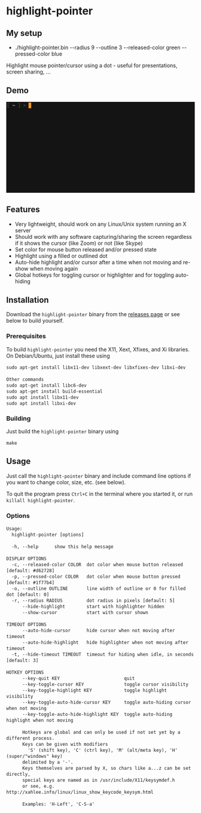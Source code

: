 # highlight-pointer

## My setup 

- ./highlight-pointer.bin --radius 9 --outline  3 --released-color green --pressed-color blue

Highlight mouse pointer/cursor using a dot - useful for presentations,
screen sharing, ...

## Demo

![](demo.gif)

## Features

- Very lightweight, should work on any Linux/Unix system running an X
  server
- Should work with any software capturing/sharing the screen
  regardless if it shows the cursor (like Zoom) or not (like Skype)
- Set color for mouse button released and/or pressed state
- Highlight using a filled or outlined dot
- Auto-hide highlight and/or cursor after a time when not moving and
  re-show when moving again
- Global hotkeys for toggling cursor or highlighter and for toggling
  auto-hiding

## Installation

Download the `highlight-pointer` binary from the [releases
page](https://github.com/swillner/highlight-pointer/releases/latest)
or see below to build yourself.

### Prerequisites

To build `highlight-pointer` you need the X11, Xext, Xfixes, and Xi
libraries. On Debian/Ubuntu, just install these using

```
sudo apt-get install libx11-dev libxext-dev libxfixes-dev libxi-dev

Other commands
sudo apt-get install libc6-dev
sudo apt-get install build-essential
sudo apt install libx11-dev
sudo apt install libxi-dev
```

### Building

Just build the `highlight-pointer` binary using

```
make
```

## Usage

Just call the `highlight-pointer` binary and include command line
options if you want to change color, size, etc. (see below).

To quit the program press `Ctrl+C` in the terminal where you started
it, or run `killall highlight-pointer`.

### Options

```
Usage:
  highlight-pointer [options]

  -h, --help      show this help message

DISPLAY OPTIONS
  -c, --released-color COLOR  dot color when mouse button released [default: #d62728]
  -p, --pressed-color COLOR   dot color when mouse button pressed [default: #1f77b4]
  -o, --outline OUTLINE       line width of outline or 0 for filled dot [default: 0]
  -r, --radius RADIUS         dot radius in pixels [default: 5]
      --hide-highlight        start with highlighter hidden
      --show-cursor           start with cursor shown

TIMEOUT OPTIONS
      --auto-hide-cursor      hide cursor when not moving after timeout
      --auto-hide-highlight   hide highlighter when not moving after timeout
  -t, --hide-timeout TIMEOUT  timeout for hiding when idle, in seconds [default: 3]

HOTKEY OPTIONS
      --key-quit KEY                        quit
      --key-toggle-cursor KEY               toggle cursor visibility
      --key-toggle-highlight KEY            toggle highlight visibility
      --key-toggle-auto-hide-cursor KEY     toggle auto-hiding cursor when not moving
      --key-toggle-auto-hide-highlight KEY  toggle auto-hiding highlight when not moving

      Hotkeys are global and can only be used if not set yet by a different process.
      Keys can be given with modifiers
        'S' (shift key), 'C' (ctrl key), 'M' (alt/meta key), 'H' (super/"windows" key)
      delimited by a '-'.
      Keys themselves are parsed by X, so chars like a...z can be set directly,
      special keys are named as in /usr/include/X11/keysymdef.h
      or see, e.g. http://xahlee.info/linux/linux_show_keycode_keysym.html

      Examples: 'H-Left', 'C-S-a'
```
